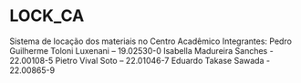 # LOCK_CA
Sistema de locação dos materiais no Centro Acadêmico 
Integrantes:
Pedro Guilherme Toloni Luxenani – 19.02530-0
Isabella Madureira Sanches - 22.00108-5
Pietro Vival Soto – 22.01046-7
Eduardo Takase Sawada - 22.00865-9
